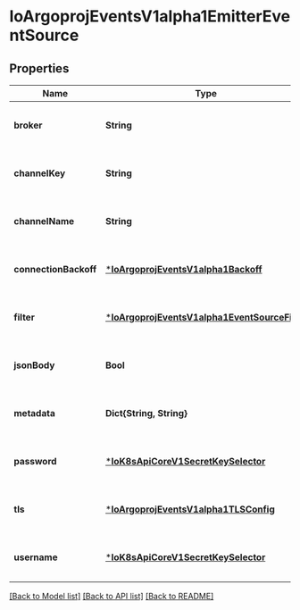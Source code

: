 # IoArgoprojEventsV1alpha1EmitterEventSource


## Properties
Name | Type | Description | Notes
------------ | ------------- | ------------- | -------------
**broker** | **String** | Broker URI to connect to. | [optional] [default to nothing]
**channelKey** | **String** |  | [optional] [default to nothing]
**channelName** | **String** |  | [optional] [default to nothing]
**connectionBackoff** | [***IoArgoprojEventsV1alpha1Backoff**](IoArgoprojEventsV1alpha1Backoff.md) |  | [optional] [default to nothing]
**filter** | [***IoArgoprojEventsV1alpha1EventSourceFilter**](IoArgoprojEventsV1alpha1EventSourceFilter.md) |  | [optional] [default to nothing]
**jsonBody** | **Bool** |  | [optional] [default to nothing]
**metadata** | **Dict{String, String}** |  | [optional] [default to nothing]
**password** | [***IoK8sApiCoreV1SecretKeySelector**](IoK8sApiCoreV1SecretKeySelector.md) |  | [optional] [default to nothing]
**tls** | [***IoArgoprojEventsV1alpha1TLSConfig**](IoArgoprojEventsV1alpha1TLSConfig.md) |  | [optional] [default to nothing]
**username** | [***IoK8sApiCoreV1SecretKeySelector**](IoK8sApiCoreV1SecretKeySelector.md) |  | [optional] [default to nothing]


[[Back to Model list]](../README.md#models) [[Back to API list]](../README.md#api-endpoints) [[Back to README]](../README.md)


